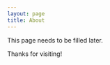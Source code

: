 ```yaml
---
layout: page
title: About
---
```


<p class="message">
  This page needs to be filled later.
</p>



Thanks for visiting!